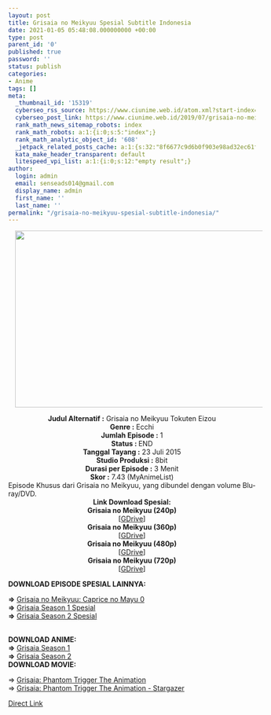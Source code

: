 ```yaml
---
layout: post
title: Grisaia no Meikyuu Spesial Subtitle Indonesia
date: 2021-01-05 05:48:08.000000000 +00:00
type: post
parent_id: '0'
published: true
password: ''
status: publish
categories:
- Anime
tags: []
meta:
  _thumbnail_id: '15319'
  cyberseo_rss_source: https://www.ciunime.web.id/atom.xml?start-index=3151&max-results=150
  cyberseo_post_link: https://www.ciunime.web.id/2019/07/grisaia-no-meikyuu-spesial-subtitle.html
  rank_math_news_sitemap_robots: index
  rank_math_robots: a:1:{i:0;s:5:"index";}
  rank_math_analytic_object_id: '608'
  _jetpack_related_posts_cache: a:1:{s:32:"8f6677c9d6b0f903e98ad32ec61f8deb";a:2:{s:7:"expires";i:1650121354;s:7:"payload";a:0:{}}}
  kata_make_header_transparent: default
  litespeed_vpi_list: a:1:{i:0;s:12:"empty result";}
author:
  login: admin
  email: senseads014@gmail.com
  display_name: admin
  first_name: ''
  last_name: ''
permalink: "/grisaia-no-meikyuu-spesial-subtitle-indonesia/"
---
```

<div class="separator" style="clear: both; text-align: center;"><a href="https://1.bp.blogspot.com/-2R9Lnvui30A/XTxdjQ7cfCI/AAAAAAAAcwU/Kk_ezrOA-mYuqfk16coOozhpumPiqL92QCLcBGAs/s1600/Grisaia%2Bno%2BMeikyuu%2BSpesial.png" style="margin-left: 1em; margin-right: 1em;"><img border="0" data-original-height="720" data-original-width="1280" height="360" src="{{ site.baseurl }}/assets/2021/01/Grisaia%2Bno%2BMeikyuu%2BSpesial.png" width="640" /></a></div>
<p>
<div style="text-align: center;"><b>Judul</b><b><b> Alternatif </b>:</b> Grisaia no Meikyuu Tokuten Eizou</div>
<div style="text-align: center;"><b><b>Genre :</b></b> Ecchi</div>
<div style="text-align: center;"><b>Jumlah Episode :</b> 1<br /><b>Status :&nbsp;</b>END<br /><b>Tanggal Tayang :</b> 23 Juli 2015<br /><b>Studio Produksi :</b> 8bit<br /><b>Durasi per Episode :</b> 3 Menit</div>
<div style="text-align: center;"><b>Skor :</b> 7.43 (MyAnimeList)</div>
<div style="text-align: center;"></div>
<div style="text-align: justify;"><span class="isi">Episode Khusus dari Grisaia no Meikyuu, yang dibundel dengan volume Blu-ray/DVD.</span></div>
<div style="text-align: justify;"></div>
<div style="text-align: justify;"></div>
<div style="text-align: center;"><b>Link Download Spesial:</b></div>
<div style="text-align: center;"><b>Grisaia no Meikyuu (240p)</b></div>
<div style="text-align: center;">[<a href="https://drive.google.com/uc?export=download&amp;id=1VrsH4SYhtpG-sd8xq-ZZJ4uh9vqLlGpm" target="_blank" rel="noopener">GDrive</a>]</div>
<div style="text-align: center;">
<div style="text-align: center;"><b>Grisaia no Meikyuu (360p)</b></div>
<div style="text-align: center;">[<a href="https://drive.google.com/uc?export=download&amp;id=14pA4zdp46pf1cXJYtCRoTcOFjmvMODp6" target="_blank" rel="noopener">GDrive</a>]</div>
<div style="text-align: center;">
<div style="text-align: center;"><b>Grisaia no Meikyuu (480p)</b></div>
<div style="text-align: center;">[<a href="https://drive.google.com/uc?export=download&amp;id=1WNHFyhKGz5lr9dT0d2Q-d1p5bUGhFtBl" target="_blank" rel="noopener">GDrive</a>]</div>
<div style="text-align: center;">
<div style="text-align: center;"><b>Grisaia no Meikyuu (720p)</b></div>
<div style="text-align: center;">[<a href="https://drive.google.com/uc?export=download&amp;id=15sMl4zqvETR4qngCDaRPiETL7C1Wcd5O" target="_blank" rel="noopener">GDrive</a>]
<div style="text-align: left;">
<p><b>DOWNLOAD EPISODE SPESIAL LAINNYA:</b></p>
<p><b>=&gt;</b>&nbsp;<a href="https://www.ciunime.web.id/2019/04/grisaia-no-meikyuu-caprice-no-mayu-0.html" target="_blank" rel="noopener">Grisaia no Meikyuu: Caprice no Mayu 0</a><br /><b>=&gt;</b>&nbsp;<a href="https://www.ciunime.web.id/2019/07/grisaia-season-1-episode-01-06-end.html" target="_blank" rel="noopener">Grisaia Season 1 Spesial</a><br /><b>=&gt;</b>&nbsp;<a href="https://www.ciunime.web.id/2019/07/grisaia-season-2-episode-01-05-end.html" target="_blank" rel="noopener">Grisaia Season 2 Spesial</a><br /><br style="text-align: justify;" />
<div style="text-align: justify;"><b>DOWNLOAD ANIME:</b></div>
<div style="text-align: justify;"><b>=&gt;</b>&nbsp;<a href="https://www.ciunime.web.id/2018/09/grisaia-no-kajitsu-episode-01-13-end-1.html" target="_blank" rel="noopener">Grisaia Season 1</a></div>
<div style="text-align: justify;"><b>=&gt;</b>&nbsp;<a href="https://www.ciunime.web.id/2018/09/grisaia-no-rakuen-episode-01-10-end-5.html" target="_blank" rel="noopener">Grisaia Season 2</a></div>
<div style="text-align: justify;"><b>DOWNLOAD MOVIE:</b></p>
<div style="text-align: left;">=&gt;&nbsp;<a href="https://www.ciunime.web.id/2019/07/grisaia-phantom-trigger-episode-01-02.html" target="_blank" rel="noopener">Grisaia: Phantom Trigger The Animation</a></div>
<div style="text-align: left;">=&gt;&nbsp;<a href="https://www.ciunime.web.id/2021/01/grisaia-phantom-trigger-animation.html" target="_blank" rel="noopener">Grisaia: Phantom Trigger The Animation - Stargazer</a></div>
<p></div>
</div>
</div>
</div>
</div>
</div>
<link rel="stylesheet" href="https://cdnjs.cloudflare.com/ajax/libs/font-awesome/4.7.0/css/font-awesome.min.css" />
<div class="divbtn"> <a href="https://handymansurrender.com/fihup8buzv?key=94550f7ce39444073321dde3b8782f97" class="btn"><i class="fa fa-download"></i> Direct Link</a> </div>
